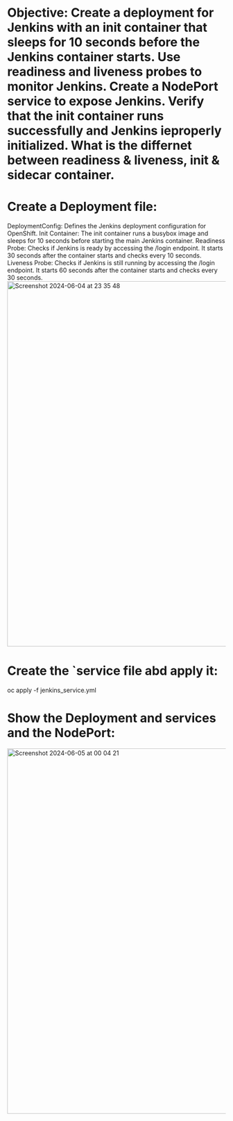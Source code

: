 # Objective: Create a deployment for Jenkins with an init container that sleeps for 10 seconds before the Jenkins container starts. Use readiness and liveness probes to monitor Jenkins. Create a NodePort service to expose Jenkins. Verify that the init container runs successfully and Jenkins ieproperly initialized. What is the differnet between readiness & liveness, init & sidecar container.

# Create a Deployment file:
DeploymentConfig: Defines the Jenkins deployment configuration for OpenShift.
Init Container: The init container runs a busybox image and sleeps for 10 seconds before starting the main Jenkins container.
Readiness Probe: Checks if Jenkins is ready by accessing the /login endpoint. It starts 30 seconds after the container starts and checks every 10 seconds.
Liveness Probe: Checks if Jenkins is still running by accessing the /login endpoint. It starts 60 seconds after the container starts and checks every 30 seconds.
<img width="842" alt="Screenshot 2024-06-04 at 23 35 48" src="https://github.com/jowe2114/IVolve-NTI-OJT/assets/126627967/0b189b8c-21e3-46be-9ea9-6354b2f38297">

# Create the `service file abd apply it:
oc apply -f jenkins_service.yml

# Show the Deployment and services and the NodePort:
<img width="842" alt="Screenshot 2024-06-05 at 00 04 21" src="https://github.com/jowe2114/IVolve-NTI-OJT/assets/126627967/2a5779fb-cd50-43a9-8f8c-3cdf584acbb4">
